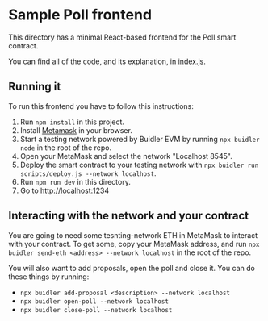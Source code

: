 # Sample Poll frontend

This directory has a minimal React-based frontend for the Poll smart contract.

You can find all of the code, and its explanation, in [index.js](./index.js).

## Running it

To run this frontend you have to follow this instructions:

1. Run `npm install` in this project.
2. Install [Metamask](https://metamask.io/) in your browser.
3. Start a testing network powered by Buidler EVM by running `npx buidler node` in the root of the repo.
4. Open your MetaMask and select the network "Localhost 8545".
5. Deploy the smart contract to your testing network with `npx buidler run scripts/deploy.js --network localhost`.
6. Run `npm run dev` in this directory.
7. Go to [http://localhost:1234](http://localhost:1234)

## Interacting with the network and your contract

You are going to need some tesnting-network ETH in MetaMask to interact with your contract. To get some, copy your MetaMask address, and run `npx buidler send-eth <address> --network localhost` in the root of the repo.

You will also want to add proposals, open the poll and close it. You can do these things by running:

* `npx buidler add-proposal <description> --network localhost`
* `npx buidler open-poll --network localhost`
* `npx buidler close-poll --network localhost`